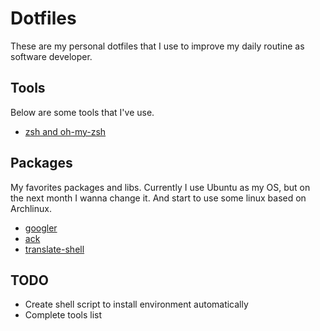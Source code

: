 # Dotfiles

These are my personal dotfiles that I use to improve my daily routine as software developer.

## Tools

Below are some tools that I've use.

* [zsh and oh-my-zsh](https://github.com/robbyrussell/oh-my-zsh/wiki)

## Packages

My favorites packages and libs. Currently I use Ubuntu as my OS, but on the next month I wanna change it. And start to use some linux based on Archlinux.

* [googler](https://github.com/jarun/googler)
* [ack](https://beyondgrep.com/install/)
* [translate-shell](https://github.com/soimort/translate-shell)


## TODO
* Create shell script to install environment automatically
* Complete tools list
